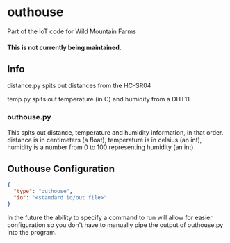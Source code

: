 # outhouse
Part of the IoT code for Wild Mountain Farms

#### This is not currently being maintained.

## Info
distance.py spits out distances from the HC-SR04

temp.py spits out temperature (in C) and humidity from a DHT11


### outhouse.py
This spits out distance, temperature and humidity information, in that order. distance is in centimeters (a float),
temperature is in celsius (an int), humidity is a number from 0 to 100 representing humidity (an int)

## Outhouse Configuration
```json
{
  "type": "outhouse",
  "io": "<standard io/out file>"
}
```
In the future the ability to specify a command to run will allow for easier configuration so you
don't have to manually pipe the output of outhouse.py into the program.
